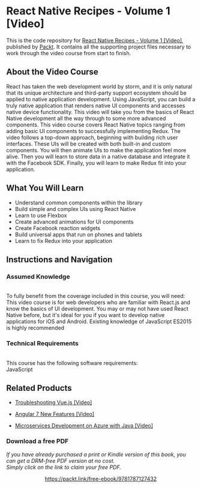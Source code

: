 # React Native Recipes - Volume 1 [Video]
This is the code repository for [React Native Recipes - Volume 1 [Video]](https://www.packtpub.com/application-development/react-native-recipes-volume-1-video?utm_source=github&utm_medium=repository&utm_campaign=9781787127432), published by [Packt](https://www.packtpub.com/?utm_source=github). It contains all the supporting project files necessary to work through the video course from start to finish.
## About the Video Course
React has taken the web development world by storm, and it is only natural that its unique architecture and third-party support ecosystem should be applied to native application development. Using JavaScript, you can build a truly native application that renders native UI components and accesses native device functionality. This video will take you from the basics of React Native development all the way through to some more advanced components.
This video course covers React Native topics ranging from adding basic UI components to successfully implementing Redux. The video follows a top-down approach, beginning with building rich user interfaces. These UIs will be created with both built-in and custom components. You will then animate UIs to make the application feel more alive. Then you will learn to store data in a native database and integrate it with the Facebook SDK. Finally, you will learn to make Redux fit into your application.

<H2>What You Will Learn</H2>
<DIV class=book-info-will-learn-text>
<UL>
<LI> Understand common components within the library
<LI> Build simple and complex UIs using React Native
<LI> Learn to use Flexbox
<LI> Create advanced animations for UI components
<LI> Create Facebook reaction widgets
<LI> Build universal apps that run on phones and tablets
<LI> Learn to fix Redux into your application  </LI></UL></DIV>

## Instructions and Navigation
### Assumed Knowledge
<br>To fully benefit from the coverage included in this course, you will need:<br/>
This video course is for web developers who are familiar with React.js and know the basics of UI development. You may or may not have used React Native before, but it's ideal for you if you want to develop native applications for iOS and Android. Existing knowledge of JavaScript ES2015 is highly recommended

### Technical Requirements
<br>This course has the following software requirements:<br/>
JavaScript

## Related Products
* [Troubleshooting Vue.js [Video]](https://www.packtpub.com/application-development/troubleshooting-vuejs-video?utm_source=github&utm_medium=repository&utm_campaign=9781788993531)

* [Angular 7 New Features [Video]](https://www.packtpub.com/web-development/angular-7-new-features-video?utm_source=github&utm_medium=repository&utm_campaign=9781789619683)

* [Microservices Development on Azure with Java [Video]](https://www.packtpub.com/virtualization-and-cloud/microservices-development-azure-java-video?utm_source=github&utm_medium=repository&utm_campaign=9781789808858)
### Download a free PDF

 <i>If you have already purchased a print or Kindle version of this book, you can get a DRM-free PDF version at no cost.<br>Simply click on the link to claim your free PDF.</i>
<p align="center"> <a href="https://packt.link/free-ebook/9781787127432">https://packt.link/free-ebook/9781787127432 </a> </p>